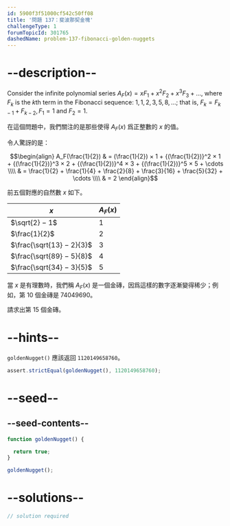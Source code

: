 ```yaml
---
id: 5900f3f51000cf542c50ff08
title: '問題 137：斐波那契金塊'
challengeType: 1
forumTopicId: 301765
dashedName: problem-137-fibonacci-golden-nuggets
---
```


# --description--

Consider the infinite polynomial series $A_{F}(x) = xF_1 + x^2F_2 + x^3F_3 + \ldots$, where $F_k$ is the $k$th term in the Fibonacci sequence: $1, 1, 2, 3, 5, 8, \ldots$; that is, $F_k = F_{k − 1} + F_{k − 2}, F_1 = 1$ and $F_2 = 1$.

在這個問題中，我們關注的是那些使得 $A_{F}(x)$ 爲正整數的 $x$ 的值。

令人驚訝的是：

$$\begin{align} A_F(\frac{1}{2}) & = (\frac{1}{2}) × 1 + {(\frac{1}{2})}^2 × 1 + {(\frac{1}{2})}^3 × 2 + {(\frac{1}{2})}^4 × 3 + {(\frac{1}{2})}^5 × 5 + \cdots \\\\
                 & = \frac{1}{2} + \frac{1}{4} + \frac{2}{8} + \frac{3}{16} + \frac{5}{32} + \cdots \\\\ & = 2 \end{align}$$

前五個對應的自然數 $x$ 如下。

| $x$                         | $A_F(x)$ |
| --------------------------- | -------- |
| $\sqrt{2} − 1$             | $1$      |
| $\frac{1}{2}$              | $2$      |
| $\frac{\sqrt{13} − 2}{3}$ | $3$      |
| $\frac{\sqrt{89} − 5}{8}$ | $4$      |
| $\frac{\sqrt{34} − 3}{5}$ | $5$      |

當 $x$ 是有理數時，我們稱 $A_F(x)$ 是一個金磚，因爲這樣的數字逐漸變得稀少；例如，第 10 個金磚是 74049690。

請求出第 15 個金磚。

# --hints--

`goldenNugget()` 應該返回 `1120149658760`。

```js
assert.strictEqual(goldenNugget(), 1120149658760);
```

# --seed--

## --seed-contents--

```js
function goldenNugget() {

  return true;
}

goldenNugget();
```

# --solutions--

```js
// solution required
```
